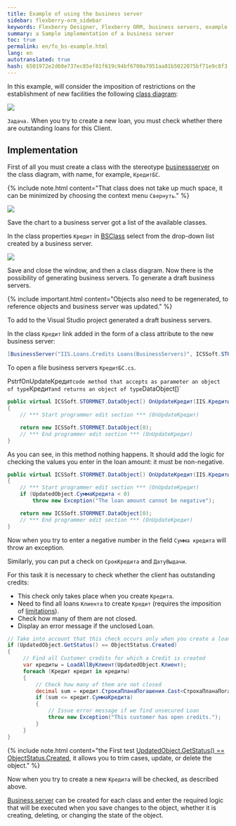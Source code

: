 ```yaml
---
title: Example of using the business server
sidebar: flexberry-orm_sidebar
keywords: Flexberry Designer, Flexberry ORM, business servers, example
summary: a Sample implementation of a business server
toc: true
permalink: en/fo_bs-example.html
lang: en
autotranslated: true
hash: 6501972e2d60e737ec85ef81f619c94bf6700a7951aa81b5022075bf71e9c8f3
---
```


In this example, will consider the imposition of restrictions on the establishment of new facilities the following [class diagram](fd_class-diagram.html):

![](/images/pages/products/flexberry-orm/business-servers/filter-ex-diagram.png)

`Задача.` When you try to create a new loan, you must check whether there are outstanding loans for this Client.

## Implementation

First of all you must create a class with the stereotype [businessserver](fd_business-servers.html) on the class diagram, with name, for example, `КредитБС`.

{% include note.html content="That class does not take up much space, it can be minimized by choosing the context menu `Свернуть`." %}

![](/images/pages/products/flexberry-orm/business-servers/bs-example.PNG)

Save the chart to a business server got a list of the available classes.

In the class properties `Кредит` in [BSClass](fd_data-classes.html) select from the drop-down list created by a business server.

![](/images/pages/products/flexberry-orm/business-servers/bs-example1.PNG)

Save and close the window, and then a class diagram. Now there is the possibility of generating business servers. To generate a draft business servers.

{% include important.html content="Objects also need to be regenerated, to reference objects and business server was updated." %}

To add to the Visual Studio project generated a draft business servers.

In the class `Кредит` link added in the form of a class attribute to the new business server:

``` csharp
[BusinessServer("IIS.Loans.Credits Loans(BusinessServers)", ICSSoft.STORMNET.Business.DataServiceObjectEvents.OnAllEvents))
```

To open a file business servers `КредитБС.cs`.

PstrfOnUpdateКредит` code method that accepts as parameter an object of type `Кредит` and returns an object of type `DataObject[)`

``` csharp
public virtual ICSSoft.STORMNET.DataObject[) OnUpdateКредит(IIS.Кредиты.Кредит UpdatedObject)
{
	// *** Start programmer edit section *** (OnUpdateКредит) 

	return new ICSSoft.STORMNET.DataObject[0);
	// *** End programmer edit section *** (OnUpdateКредит) 
}
```

As you can see, in this method nothing happens. It should add the logic for checking the values you enter in the loan amount: it must be non-negative.

``` csharp
public virtual ICSSoft.STORMNET.DataObject[) OnUpdateКредит(IIS.Кредиты.Кредит UpdatedObject)
{
	// *** Start programmer edit section *** (OnUpdateКредит) 
	if (UpdatedObject.СуммаКредита < 0)
		throw new Exception("The loan amount cannot be negative");

	return new ICSSoft.STORMNET.DataObject[0);
	// *** End programmer edit section *** (OnUpdateКредит) 
}
```

Now when you try to enter a negative number in the field `Сумма кредита` will throw an exception.

Similarly, you can put a check on `СрокКредита` and `ДатуВыдачи`.

For this task it is necessary to check whether the client has outstanding credits:

* This check only takes place when you create `Кредита`.
* Need to find all loans `Клиента` to create `Кредит` (requires the imposition of [limitations](fo_limitation.html)).
* Check how many of them are not closed.
* Display an error message if the unclosed Loan.

``` csharp
// Take into account that this check occurs only when you create a loan 
if (UpdatedObject.GetStatus() == ObjectStatus.Created)
{
     // Find all Customer credits for which a Credit is created 
     var кредиты = LoadAllByКлиент(UpdatedObject.Клиент);
     foreach (Кредит кредит in кредиты)
     {
         // Check how many of them are not closed 
         decimal sum = кредит.СтрокаПланаПогашения.Cast<СтрокаПланаПогашения>().Sum(stroke => stroke.Сумма);
         if (sum <= кредит.СуммаКредита)
         {
             // Issue error message if we find unsecured Loan 
             throw new Exception("This customer has open credits.");
         }
     }
}
```

{% include note.html content="the First test [UpdatedObject.GetStatus() == ObjectStatus.Created](fo_object-status.html), it allows you to trim cases, update, or delete the object." %}

Now when you try to create a new `Кредита` will be checked, as described above.

[Business server](fo_business-server.html) can be created for each class and enter the required logic that will be executed when you save changes to the object, whether it is creating, deleting, or changing the state of the object.



